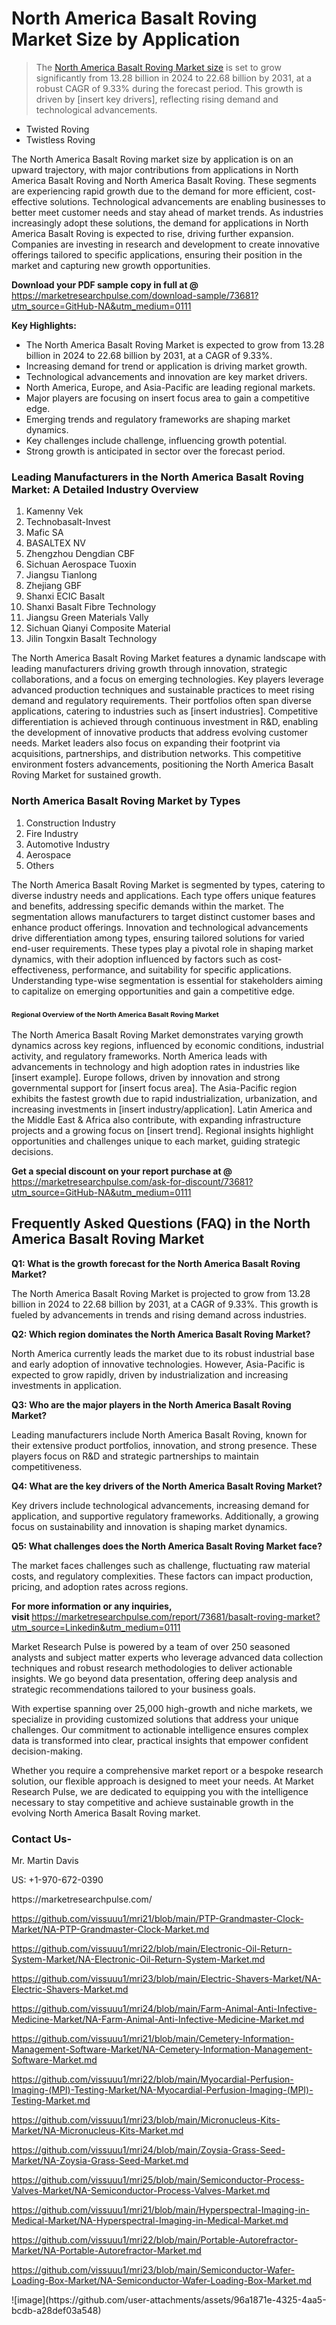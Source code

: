 <h1>North America Basalt Roving Market&nbsp;Size by Application</h1><blockquote><p>The <a href="https://marketresearchpulse.com/download-sample/73681?utm_source=GitHub-NA&amp;utm_medium=0111">North America Basalt Roving Market size</a> is set to grow significantly from 13.28 billion in 2024 to 22.68 billion by 2031, at a robust CAGR of 9.33% during the forecast period. This growth is driven by [insert key drivers], reflecting rising demand and technological advancements.</p></blockquote><ul><li>Twisted Roving<li> Twistless Roving</li></ul><p>The North America Basalt Roving market size by application is on an upward trajectory, with major contributions from applications in North America Basalt Roving and North America Basalt Roving. These segments are experiencing rapid growth due to the demand for more efficient, cost-effective solutions. Technological advancements are enabling businesses to better meet customer needs and stay ahead of market trends. As industries increasingly adopt these solutions, the demand for applications in North America Basalt Roving is expected to rise, driving further expansion. Companies are investing in research and development to create innovative offerings tailored to specific applications, ensuring their position in the market and capturing new growth opportunities.</p><p><strong>Download your PDF sample copy in full at @ </strong><a href="https://marketresearchpulse.com/download-sample/73681?utm_source=GitHub-NA&amp;utm_medium=0111">https://marketresearchpulse.com/download-sample/73681?utm_source=GitHub-NA&amp;utm_medium=0111</a></p><p><strong>Key Highlights: </strong></p><ul><li>The North America Basalt Roving Market is expected to grow from 13.28 billion in 2024 to 22.68 billion by 2031, at a CAGR of 9.33%.</li><li>Increasing demand for trend or application is driving market growth.</li><li>Technological advancements and innovation are key market drivers.</li><li>North America, Europe, and Asia-Pacific are leading regional markets.</li><li>Major players are focusing on insert focus area to gain a competitive edge.</li><li>Emerging trends and regulatory frameworks are shaping market dynamics.</li><li>Key challenges include challenge, influencing growth potential.</li><li>Strong growth is anticipated in sector over the forecast period.</li></ul><h3>Leading Manufacturers in the North America Basalt Roving Market: A Detailed Industry Overview</h3><ol><li>Kamenny Vek</li><li>Technobasalt-Invest</li><li>Mafic SA</li><li>BASALTEX NV</li><li>Zhengzhou Dengdian CBF</li><li>Sichuan Aerospace Tuoxin</li><li>Jiangsu Tianlong</li><li>Zhejiang GBF</li><li>Shanxi ECIC Basalt</li><li>Shanxi Basalt Fibre Technology</li><li>Jiangsu Green Materials Vally</li><li>Sichuan Qianyi Composite Material</li><li>Jilin Tongxin Basalt Technology</li></ol><div class="flex max-w-full flex-col flex-grow"><div class="min-h-8 text-message flex w-full flex-col items-end gap-2 whitespace-normal break-words [.text-message+&amp;]:mt-5" dir="auto" data-message-author-role="assistant" data-message-id="fd8432e4-4910-450d-b182-61b7bfb0a01f" data-message-model-slug="gpt-4o"><div class="flex w-full flex-col gap-1 empty:hidden first:pt-[3px]"><div class="markdown prose w-full break-words dark:prose-invert light"><p>The North America Basalt Roving Market features a dynamic landscape with leading manufacturers driving growth through innovation, strategic collaborations, and a focus on emerging technologies. Key players leverage advanced production techniques and sustainable practices to meet rising demand and regulatory requirements. Their portfolios often span diverse applications, catering to industries such as [insert industries]. Competitive differentiation is achieved through continuous investment in R&amp;D, enabling the development of innovative products that address evolving customer needs. Market leaders also focus on expanding their footprint via acquisitions, partnerships, and distribution networks. This competitive environment fosters advancements, positioning the North America Basalt Roving Market for sustained growth.</p></div></div></div></div><h3>North America Basalt Roving Market by Types</h3><ol><li>Construction Industry<li> Fire Industry<li> Automotive Industry<li> Aerospace<li> Others</li></ol><div class="flex max-w-full flex-col flex-grow"><div class="min-h-8 text-message flex w-full flex-col items-end gap-2 whitespace-normal break-words [.text-message+&amp;]:mt-5" dir="auto" data-message-author-role="assistant" data-message-id="084470be-0bb7-4664-bddf-5156b4f41249" data-message-model-slug="gpt-4o-mini"><div class="flex w-full flex-col gap-1 empty:hidden first:pt-[3px]"><div class="markdown prose w-full break-words dark:prose-invert light"><p>The North America Basalt Roving Market is segmented by types, catering to diverse industry needs and applications. Each type offers unique features and benefits, addressing specific demands within the market. The segmentation allows manufacturers to target distinct customer bases and enhance product offerings. Innovation and technological advancements drive differentiation among types, ensuring tailored solutions for varied end-user requirements. These types play a pivotal role in shaping market dynamics, with their adoption influenced by factors such as cost-effectiveness, performance, and suitability for specific applications. Understanding type-wise segmentation is essential for stakeholders aiming to capitalize on emerging opportunities and gain a competitive edge.</p></div></div></div></div><h3><span style="font-size: 11px;">Regional Overview of the North America Basalt Roving Market</span></h3><div class="flex max-w-full flex-col flex-grow"><div class="min-h-8 text-message flex w-full flex-col items-end gap-2 whitespace-normal break-words [.text-message+&amp;]:mt-5" dir="auto" data-message-author-role="assistant" data-message-id="e9038762-ce64-4e30-91c9-9bd413514231" data-message-model-slug="gpt-4o-mini"><div class="flex w-full flex-col gap-1 empty:hidden first:pt-[3px]"><div class="markdown prose w-full break-words dark:prose-invert light"><p>The North America Basalt Roving Market demonstrates varying growth dynamics across key regions, influenced by economic conditions, industrial activity, and regulatory frameworks. North America leads with advancements in technology and high adoption rates in industries like [insert example]. Europe follows, driven by innovation and strong governmental support for [insert focus area]. The Asia-Pacific region exhibits the fastest growth due to rapid industrialization, urbanization, and increasing investments in [insert industry/application]. Latin America and the Middle East &amp; Africa also contribute, with expanding infrastructure projects and a growing focus on [insert trend]. Regional insights highlight opportunities and challenges unique to each market, guiding strategic decisions.</p></div></div></div></div><p><strong>Get a special discount on your report purchase at @ </strong><a href="https://marketresearchpulse.com/ask-for-discount/73681?utm_source=GitHub-NA&amp;utm_medium=0111">https://marketresearchpulse.com/ask-for-discount/73681?utm_source=GitHub-NA&amp;utm_medium=0111</a></p><h2>Frequently Asked Questions (FAQ) in the North America Basalt Roving Market</h2><p><strong>Q1: What is the growth forecast for the North America Basalt Roving Market?</strong></p><p>The North America Basalt Roving Market is projected to grow from 13.28 billion in 2024 to 22.68 billion by 2031, at a CAGR of 9.33%. This growth is fueled by advancements in trends and rising demand across industries.</p><p><strong>Q2: Which region dominates the North America Basalt Roving Market?</strong></p><p>North America currently leads the market due to its robust industrial base and early adoption of innovative technologies. However, Asia-Pacific is expected to grow rapidly, driven by industrialization and increasing investments in application.</p><p><strong>Q3: Who are the major players in the North America Basalt Roving Market?</strong></p><p>Leading manufacturers include North America Basalt Roving, known for their extensive product portfolios, innovation, and strong presence. These players focus on R&amp;D and strategic partnerships to maintain competitiveness.</p><p><strong>Q4: What are the key drivers of the North America Basalt Roving Market?</strong></p><p>Key drivers include technological advancements, increasing demand for application, and supportive regulatory frameworks. Additionally, a growing focus on sustainability and innovation is shaping market dynamics.</p><p><strong>Q5: What challenges does the North America Basalt Roving Market face?</strong></p><p>The market faces challenges such as challenge, fluctuating raw material costs, and regulatory complexities. These factors can impact production, pricing, and adoption rates across regions.</p><p><strong>For more information or any inquiries, visit&nbsp;</strong><a href="https://marketresearchpulse.com/report/73681/basalt-roving-market?utm_source=Linkedin&utm_medium=0111">https://marketresearchpulse.com/report/73681/basalt-roving-market?utm_source=Linkedin&utm_medium=0111</a></p><p>Market Research Pulse is powered by a team of over 250 seasoned analysts and subject matter experts who leverage advanced data collection techniques and robust research methodologies to deliver actionable insights. We go beyond data presentation, offering deep analysis and strategic recommendations tailored to your business goals.</p><p>With expertise spanning over 25,000 high-growth and niche markets, we specialize in providing customized solutions that address your unique challenges. Our commitment to actionable intelligence ensures complex data is transformed into clear, practical insights that empower confident decision-making.</p><p>Whether you require a comprehensive market report or a bespoke research solution, our flexible approach is designed to meet your needs. At Market Research Pulse, we are dedicated to equipping you with the intelligence necessary to stay competitive and achieve sustainable growth in the evolving North America Basalt Roving market.</p><h3><strong>Contact Us-</strong></h3><p>Mr. Martin Davis</p><p>US: +1-970-672-0390</p><p>https://marketresearchpulse.com/</p><p><a href="https://github.com/vissuuu1/mri21/blob/main/PTP-Grandmaster-Clock-Market/NA-PTP-Grandmaster-Clock-Market.md">https://github.com/vissuuu1/mri21/blob/main/PTP-Grandmaster-Clock-Market/NA-PTP-Grandmaster-Clock-Market.md</a></p><p><a href="https://github.com/vissuuu1/mri22/blob/main/Electronic-Oil-Return-System-Market/NA-Electronic-Oil-Return-System-Market.md">https://github.com/vissuuu1/mri22/blob/main/Electronic-Oil-Return-System-Market/NA-Electronic-Oil-Return-System-Market.md</a></p><p><a href="https://github.com/vissuuu1/mri23/blob/main/Electric-Shavers-Market/NA-Electric-Shavers-Market.md">https://github.com/vissuuu1/mri23/blob/main/Electric-Shavers-Market/NA-Electric-Shavers-Market.md</a></p><p><a href="https://github.com/vissuuu1/mri24/blob/main/Farm-Animal-Anti-Infective-Medicine-Market/NA-Farm-Animal-Anti-Infective-Medicine-Market.md">https://github.com/vissuuu1/mri24/blob/main/Farm-Animal-Anti-Infective-Medicine-Market/NA-Farm-Animal-Anti-Infective-Medicine-Market.md</a></p><p><a href="https://github.com/vissuuu1/mri21/blob/main/Cemetery-Information-Management-Software-Market/NA-Cemetery-Information-Management-Software-Market.md">https://github.com/vissuuu1/mri21/blob/main/Cemetery-Information-Management-Software-Market/NA-Cemetery-Information-Management-Software-Market.md</a></p><p><a href="https://github.com/vissuuu1/mri22/blob/main/Myocardial-Perfusion-Imaging-(MPI)-Testing-Market/NA-Myocardial-Perfusion-Imaging-(MPI)-Testing-Market.md">https://github.com/vissuuu1/mri22/blob/main/Myocardial-Perfusion-Imaging-(MPI)-Testing-Market/NA-Myocardial-Perfusion-Imaging-(MPI)-Testing-Market.md</a></p><p><a href="https://github.com/vissuuu1/mri23/blob/main/Micronucleus-Kits-Market/NA-Micronucleus-Kits-Market.md">https://github.com/vissuuu1/mri23/blob/main/Micronucleus-Kits-Market/NA-Micronucleus-Kits-Market.md</a></p><p><a href="https://github.com/vissuuu1/mri24/blob/main/Zoysia-Grass-Seed-Market/NA-Zoysia-Grass-Seed-Market.md">https://github.com/vissuuu1/mri24/blob/main/Zoysia-Grass-Seed-Market/NA-Zoysia-Grass-Seed-Market.md</a></p><p><a href="https://github.com/vissuuu1/mri25/blob/main/Semiconductor-Process-Valves-Market/NA-Semiconductor-Process-Valves-Market.md">https://github.com/vissuuu1/mri25/blob/main/Semiconductor-Process-Valves-Market/NA-Semiconductor-Process-Valves-Market.md</a></p><p><a href="https://github.com/vissuuu1/mri21/blob/main/Hyperspectral-Imaging-in-Medical-Market/NA-Hyperspectral-Imaging-in-Medical-Market.md">https://github.com/vissuuu1/mri21/blob/main/Hyperspectral-Imaging-in-Medical-Market/NA-Hyperspectral-Imaging-in-Medical-Market.md</a></p><p><a href="https://github.com/vissuuu1/mri22/blob/main/Portable-Autorefractor-Market/NA-Portable-Autorefractor-Market.md">https://github.com/vissuuu1/mri22/blob/main/Portable-Autorefractor-Market/NA-Portable-Autorefractor-Market.md</a></p><p><a href="https://github.com/vissuuu1/mri23/blob/main/Semiconductor-Wafer-Loading-Box-Market/NA-Semiconductor-Wafer-Loading-Box-Market.md">https://github.com/vissuuu1/mri23/blob/main/Semiconductor-Wafer-Loading-Box-Market/NA-Semiconductor-Wafer-Loading-Box-Market.md</a></p>
![image](https://github.com/user-attachments/assets/96a1871e-4325-4aa5-bcdb-a28def03a548)
